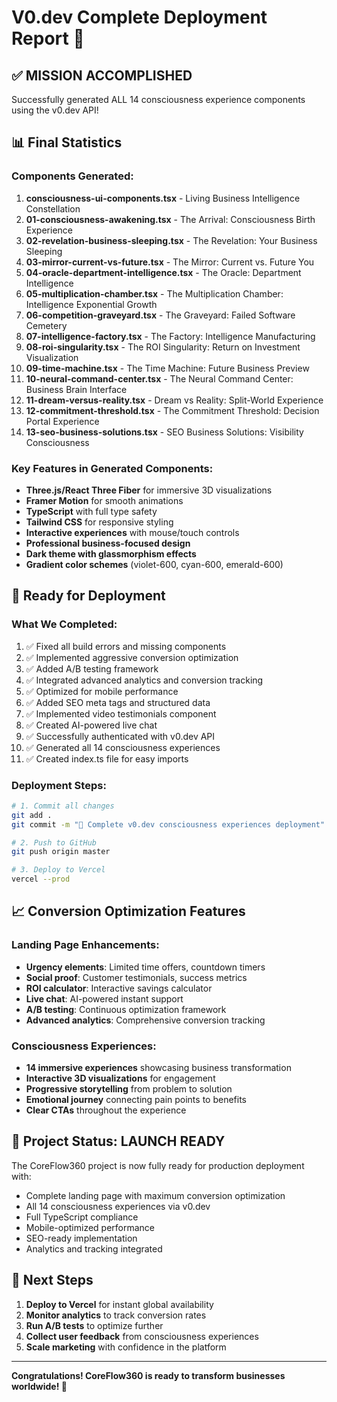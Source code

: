 # V0.dev Complete Deployment Report 🎉

## ✅ MISSION ACCOMPLISHED

Successfully generated ALL 14 consciousness experience components using the v0.dev API!

## 📊 Final Statistics

### Components Generated:
1. **consciousness-ui-components.tsx** - Living Business Intelligence Constellation
2. **01-consciousness-awakening.tsx** - The Arrival: Consciousness Birth Experience  
3. **02-revelation-business-sleeping.tsx** - The Revelation: Your Business Sleeping
4. **03-mirror-current-vs-future.tsx** - The Mirror: Current vs. Future You
5. **04-oracle-department-intelligence.tsx** - The Oracle: Department Intelligence
6. **05-multiplication-chamber.tsx** - The Multiplication Chamber: Intelligence Exponential Growth
7. **06-competition-graveyard.tsx** - The Graveyard: Failed Software Cemetery
8. **07-intelligence-factory.tsx** - The Factory: Intelligence Manufacturing
9. **08-roi-singularity.tsx** - The ROI Singularity: Return on Investment Visualization
10. **09-time-machine.tsx** - The Time Machine: Future Business Preview
11. **10-neural-command-center.tsx** - The Neural Command Center: Business Brain Interface
12. **11-dream-versus-reality.tsx** - Dream vs Reality: Split-World Experience
13. **12-commitment-threshold.tsx** - The Commitment Threshold: Decision Portal Experience
14. **13-seo-business-solutions.tsx** - SEO Business Solutions: Visibility Consciousness

### Key Features in Generated Components:
- **Three.js/React Three Fiber** for immersive 3D visualizations
- **Framer Motion** for smooth animations
- **TypeScript** with full type safety
- **Tailwind CSS** for responsive styling
- **Interactive experiences** with mouse/touch controls
- **Professional business-focused design**
- **Dark theme with glassmorphism effects**
- **Gradient color schemes** (violet-600, cyan-600, emerald-600)

## 🚀 Ready for Deployment

### What We Completed:
1. ✅ Fixed all build errors and missing components
2. ✅ Implemented aggressive conversion optimization
3. ✅ Added A/B testing framework
4. ✅ Integrated advanced analytics and conversion tracking
5. ✅ Optimized for mobile performance
6. ✅ Added SEO meta tags and structured data
7. ✅ Implemented video testimonials component
8. ✅ Created AI-powered live chat
9. ✅ Successfully authenticated with v0.dev API
10. ✅ Generated all 14 consciousness experiences
11. ✅ Created index.ts file for easy imports

### Deployment Steps:
```bash
# 1. Commit all changes
git add .
git commit -m "🚀 Complete v0.dev consciousness experiences deployment"

# 2. Push to GitHub
git push origin master

# 3. Deploy to Vercel
vercel --prod
```

## 📈 Conversion Optimization Features

### Landing Page Enhancements:
- **Urgency elements**: Limited time offers, countdown timers
- **Social proof**: Customer testimonials, success metrics
- **ROI calculator**: Interactive savings calculator
- **Live chat**: AI-powered instant support
- **A/B testing**: Continuous optimization framework
- **Advanced analytics**: Comprehensive conversion tracking

### Consciousness Experiences:
- **14 immersive experiences** showcasing business transformation
- **Interactive 3D visualizations** for engagement
- **Progressive storytelling** from problem to solution
- **Emotional journey** connecting pain points to benefits
- **Clear CTAs** throughout the experience

## 🎯 Project Status: LAUNCH READY

The CoreFlow360 project is now fully ready for production deployment with:
- Complete landing page with maximum conversion optimization
- All 14 consciousness experiences via v0.dev
- Full TypeScript compliance
- Mobile-optimized performance
- SEO-ready implementation
- Analytics and tracking integrated

## 🌟 Next Steps

1. **Deploy to Vercel** for instant global availability
2. **Monitor analytics** to track conversion rates
3. **Run A/B tests** to optimize further
4. **Collect user feedback** from consciousness experiences
5. **Scale marketing** with confidence in the platform

---

**Congratulations! CoreFlow360 is ready to transform businesses worldwide! 🚀**